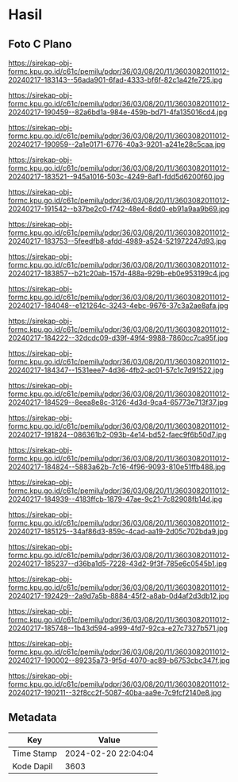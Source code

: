 # Hasil

## Foto C Plano

https://sirekap-obj-formc.kpu.go.id/c61c/pemilu/pdpr/36/03/08/20/11/3603082011012-20240217-183143--56ada901-6fad-4333-bf6f-82c1a42fe725.jpg

https://sirekap-obj-formc.kpu.go.id/c61c/pemilu/pdpr/36/03/08/20/11/3603082011012-20240217-190459--82a6bd1a-984e-459b-bd71-4fa135016cd4.jpg

https://sirekap-obj-formc.kpu.go.id/c61c/pemilu/pdpr/36/03/08/20/11/3603082011012-20240217-190959--2a1e0171-6776-40a3-9201-a241e28c5caa.jpg

https://sirekap-obj-formc.kpu.go.id/c61c/pemilu/pdpr/36/03/08/20/11/3603082011012-20240217-183521--945a1016-503c-4249-8af1-fdd5d6200f60.jpg

https://sirekap-obj-formc.kpu.go.id/c61c/pemilu/pdpr/36/03/08/20/11/3603082011012-20240217-191542--b37be2c0-f742-48e4-8dd0-eb91a9aa9b69.jpg

https://sirekap-obj-formc.kpu.go.id/c61c/pemilu/pdpr/36/03/08/20/11/3603082011012-20240217-183753--5feedfb8-afdd-4989-a524-521972247d93.jpg

https://sirekap-obj-formc.kpu.go.id/c61c/pemilu/pdpr/36/03/08/20/11/3603082011012-20240217-183857--b21c20ab-157d-488a-929b-eb0e953199c4.jpg

https://sirekap-obj-formc.kpu.go.id/c61c/pemilu/pdpr/36/03/08/20/11/3603082011012-20240217-184048--e121264c-3243-4ebc-9676-37c3a2ae8afa.jpg

https://sirekap-obj-formc.kpu.go.id/c61c/pemilu/pdpr/36/03/08/20/11/3603082011012-20240217-184222--32dcdc09-d39f-49f4-9988-7860cc7ca95f.jpg

https://sirekap-obj-formc.kpu.go.id/c61c/pemilu/pdpr/36/03/08/20/11/3603082011012-20240217-184347--1531eee7-4d36-4fb2-ac01-57c1c7d91522.jpg

https://sirekap-obj-formc.kpu.go.id/c61c/pemilu/pdpr/36/03/08/20/11/3603082011012-20240217-184529--8eea8e8c-3126-4d3d-9ca4-65773e713f37.jpg

https://sirekap-obj-formc.kpu.go.id/c61c/pemilu/pdpr/36/03/08/20/11/3603082011012-20240217-191824--086361b2-093b-4e14-bd52-faec9f6b50d7.jpg

https://sirekap-obj-formc.kpu.go.id/c61c/pemilu/pdpr/36/03/08/20/11/3603082011012-20240217-184824--5883a62b-7c16-4f96-9093-810e51ffb488.jpg

https://sirekap-obj-formc.kpu.go.id/c61c/pemilu/pdpr/36/03/08/20/11/3603082011012-20240217-184939--4183ffcb-1879-47ae-9c21-7c82908fb14d.jpg

https://sirekap-obj-formc.kpu.go.id/c61c/pemilu/pdpr/36/03/08/20/11/3603082011012-20240217-185125--34af86d3-859c-4cad-aa19-2d05c702bda9.jpg

https://sirekap-obj-formc.kpu.go.id/c61c/pemilu/pdpr/36/03/08/20/11/3603082011012-20240217-185237--d36ba1d5-7228-43d2-9f3f-785e6c0545b1.jpg

https://sirekap-obj-formc.kpu.go.id/c61c/pemilu/pdpr/36/03/08/20/11/3603082011012-20240217-192429--2a9d7a5b-8884-45f2-a8ab-0d4af2d3db12.jpg

https://sirekap-obj-formc.kpu.go.id/c61c/pemilu/pdpr/36/03/08/20/11/3603082011012-20240217-185748--1b43d594-a999-4fd7-92ca-e27c7327b571.jpg

https://sirekap-obj-formc.kpu.go.id/c61c/pemilu/pdpr/36/03/08/20/11/3603082011012-20240217-190002--89235a73-9f5d-4070-ac89-b6753cbc347f.jpg

https://sirekap-obj-formc.kpu.go.id/c61c/pemilu/pdpr/36/03/08/20/11/3603082011012-20240217-190211--32f8cc2f-5087-40ba-aa9e-7c9fcf2140e8.jpg


## Metadata

| Key        | Value               |
| ---------- | ------------------- |
| Time Stamp | 2024-02-20 22:04:04 |
| Kode Dapil | 3603                |



